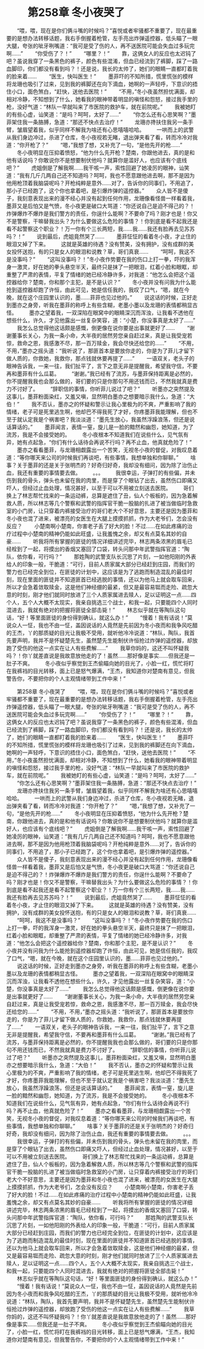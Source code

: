 # 　　第258章 冬小夜哭了
　　“喂，喂，现在是你们俩斗嘴的时候吗？”喜悦或者牢骚都不重要了，现在最重要的是想办法转移话题，我右手倒握着枪管，左手亮出炸弹遥控器，低头瞄了一眼大腿，夸张的呲牙咧嘴道：“我可是受了伤的人，再不送医院可能会失血过多玩完啊……”
　　“你受伤了？！”
　　“哪里？！”
　　靠，这俩女人的反应也太迟钝了吧？虽说我穿了一条黑色的裤子，颜色有些混淆，但血已经流到了裤脚，踩了一路血脚印，你们都没有看到吗？！还是说，我长的太帅了，她们的眼睛一直都盯着我的脸来着……
　　“医生，快叫医生！”
　　墨菲吓的不知所措，慌里慌张的模样将龙珊也吸引了过来，见到我的裤脚还在向下滴血，她啊的一声轻呼，下意识的捂住小口，面色煞白，“赶快，送他去医院！”
　　“不用，”冬小夜虽然担忧满面，却相对冷静，不知想到了什么，她看我的眼神带着明显的嗔怪和怨怒，接过我手里的枪，没好气道：“林队一早就叫来了市医院的救护车，就在前院呢。”
　　我被她盯的有些心虚，讪笑道：“是吗？呵呵，太好了……”
　　“你怎么还有心思笑啊？”墨菲架住我一条胳膊，急道：“那还不快点去治疗！”
　　龙珊亦搀扶住我另一条手臂，皱眉望着我，似乎同样不解我为啥还有心思嘻嘻哈哈。
　　一哄而上的武警从我们身边冲过，杀进了仓库，冬小夜视若无睹，退出弹夹看了看，转而冷冷对我道：“你开枪了？”
　　“嗯，”我想了想，又补充了一句，“是他先开的枪……”
　　冬小夜明显在压抑着愤怒，“他为什么先开枪？楚南，你跟他进去，真的是和他有话说吗？你敢说你不是想要制伏他吗？就算你是滥好人，也应该有个底线吧？”
　　虎姐倒是了解我啊……我干咳一声，索性回避了她凌厉的眼神，讪笑道：“我有几斤几两自己还不知道吗？呵呵，我也不愿意跟他进去啊，那不是因为他用枪顶着我脑袋呢吗？开枪纯粹是意外……对了，告诉你的同事们，不用追了，那小子已经跑了，这个你也拿着吧，是引爆炸弹的遥控器。”
　　众人皆不是傻子，我刻意表现出来的漫不经心并没有起到任何作用，龙珊像看怪兽一样看着我，墨菲又是后怕又是气愤，冬小夜更是破口大骂道：“你还说自己是迫不得己的？！炸弹爆炸不爆炸是我们警方的责任，你逞什么能啊？不要命了吗？刚才也是！你又不是警察，干嘛替我出头？为什么要做这么危险的事情？！你到底是看不起我还是看不起警察这个职业？！万一你有个三长两短，我……我……我还有脸再去见苏苏吗？！”
　　说到最后，虎姐竟然哭了……
　　墨菲怔怔的看着冬小夜，才止住的眼泪又掉了下来。
　　这就是英雄的待遇？没有赞美，没有拥护，没有成群的美女投怀送抱，有的只是女人的眼泪和说教？草，哥们真衰……
　　“呵呵，我这不是没事吗？”
　　“这叫没事吗？！”冬小夜作势要在我的伤口上打一拳，吓的我浑身一激灵，好在她的拳头悬空半天，最终只是抹了一把眼泪，红着小脸和眼眶，却重整了严肃的表情，平复了情绪的她已经冷静许多，对我道：“他怎么会把这个遥控器给你？楚南，你和那个主犯，是不是认识？”
　　冬小夜并没有问我为什么能抢到遥控器却跑了许恒，由此可见，她是信任我的，我叹了口气，“嗯，就在今晚，就在这个庄园里认识的，墨……菲菲也见过他的。”
　　说这话的时候，正好走到墨亦之身旁，听我在墨菲的称呼上有些含糊，老墨小墨以及龙珊的表情都稍显古怪。
　　墨亦之望着我，一双深陷在眼窝中的眼睛深沉而浑浊，让我看不透他在想些什么，许久，才见他露出一丝复杂笑容，道：“小楚，你没事真是太好了……”
　　我怎么总觉得他这话颇是感慨，倒更像在说你要是出事就更好了……
　　“谢谢董事长关心，为我一条小命，大半夜的居然劳您亲自赶过来，真是让我受宠若惊，救命之恩，我感激不尽，那一百万赎金，我会尽快还给您的……”
　　“不用，不用，”墨亦之摇头道：“我听说了，那匪首本是要放你走的，你是为了菲儿才留下做人质的，你救她，我救你，那点钱就休要再提了……”
　　一语双关，老头子的眼神告诉我，一来一往，我们扯平了，言下之意无非是提醒我，希望我守信，不要再和墨菲有什么瓜葛。
　　“谢谢。”我已经有了流苏，与墨菲保持距离是必然的，你不提醒我我也会那么做的，哥们要的只是你那句不用还钱而已，不然我就真是费力不讨好了。
　　“辞职信的事情，你听菲儿说过了吧？”
　　听墨亦之突然提及这事儿，墨菲粉面染红，又羞又嗔，显然明白墨亦之想要暗示我什么，急道：“大伯！”
　　我不否认，墨亦之的怀疑和警示让我心里极为的不爽，严重影响了我的情绪，老子可是死里逃生啊，他却巴不得我死了才好，你疼墨菲我能理解，但也不至于就认定我是个祸害吧？我淡淡道：“墨先生放心，我虽然浮躁浪荡，但还是说话算话的。”
　　墨菲闻言，表情一窒，旋儿是一脸的黯然和幽怨，她知道，为了流苏，我是不会接受她的。
　　冬小夜根本不知道我们在说些什么，见气氛有异，她有点起急，“你们有什么话待会再说不行吗？再不止血，他真就危险了！”
　　墨亦之看看墨菲，与龙珊相觑露出一个苦笑，无视冬小夜的督促，对我叹息着道：“等你哪天来公司的时候我们再谈吧，有些事情，我想单独和你聊聊。”
　　啥事？关于墨菲的还是关于张明杰的？好奇归好奇，我却没有细问，因为除了治伤止血，我还有重要的事情要去做。
　　。。。
　　我很幸运，子弹打的有些偏，并未伤到我的骨头，弹头也未留在我的肉里，而是穿了个眼钻了出去，虽然伤口即痛又吓人，但经过止血处理，情况甚好，以至于可以不用被立刻送去医院。
　　哥们换上了林志帮忙找来的一条运动裤，总算是遮住了丑，仙人个板板的，因为急着解救人质，所以林志等几个警察和武警的指挥官干脆一股脑的扎进了被当做临时急救室的小门房，让只穿着内裤接受治疗的哥们老大个不好意思，主要还是因为墨菲和冬小夜也混了进来，被漂亮的女医生在大腿上摸摸抓抓，作为大老爷们，怎会没有反应？
　　小楚南啊小楚南，你害老子丢了好大的脸！不过……在如此疼痛的治疗过程中小楚南的精神仍能如此旺盛，让我羞愧之余，却又有点莫名其妙的自豪……
　　听我将所有掌握的匪徒的情况详细讲述完毕，林志两条浓黑的眉毛已经栓到了一起，将摸出的香烟又塞回了口袋，转头问那中年武警指挥官道：“陶队，依你看，可行吗？”
　　那姓陶的武警支队长沉思了片刻，一如他阳刚的外表给人的印象一般，干脆道：“可行，目前人质家属大部分已经赶到庄园，而我们的警力也已经完全到位，在匪徒的计划中，这应该是为了逃跑而制造混乱的最佳时刻，现在里面的匪徒并不知道匪首已经逃脱的事情，还以为他马上就会取车回来，所以才会急着敛取赎金，这是他们神经绷的最紧，但又是最容易铤而走险、疏忽大意的时刻，刚才他们就同时放进了三个人质家属进去赎人，足以证明这一点……四个人，五个人大概不太现实，我亲自挑选三个战士，和我一起，只要能四个人同时混进去，我就有绝对的把握将匪徒全部击毙！”
　　林志似乎就在等陶队这句话，“好！等里面匪徒的身份得到确认，就这么办！”
　　“慢着！我有话说！”莫说众人一怔，我也不由一怔，盖因说话的人竟然是先前因为冬小夜而和我争风吃醋的王杰，丫的那质疑的目光让我极不受用，就听他冷冷说道：“林队，陶队，我首先要声明，我并不是怀疑楚先生，虽然楚先生能制伏许恒抢过炸弹的遥控器，却放跑了受伤的他这一点实在让人有些费解……”
　　我草你妈的，这还不叫怀疑我吗？！你丫就差直说是我故意放他走的了！虽然……那好像是事实……但我还是一肚子不爽。
　　冬小夜似乎察觉到王杰偷瞄向她的目光了，小脸一红，慌忙将盯在我裤裆的目光转移，面上已是怒气爆满，“王杰，我知道你对楚南有意见，但我警告你，不要把你的个人主观情绪带到工作中来！”

　　第258章 冬小夜哭了
　　“喂，喂，现在是你们俩斗嘴的时候吗？”喜悦或者牢骚都不重要了，现在最重要的是想办法转移话题，我右手倒握着枪管，左手亮出炸弹遥控器，低头瞄了一眼大腿，夸张的呲牙咧嘴道：“我可是受了伤的人，再不送医院可能会失血过多玩完啊……”
　　“你受伤了？！”
　　“哪里？！”
　　靠，这俩女人的反应也太迟钝了吧？虽说我穿了一条黑色的裤子，颜色有些混淆，但血已经流到了裤脚，踩了一路血脚印，你们都没有看到吗？！还是说，我长的太帅了，她们的眼睛一直都盯着我的脸来着……
　　“医生，快叫医生！”
　　墨菲吓的不知所措，慌里慌张的模样将龙珊也吸引了过来，见到我的裤脚还在向下滴血，她啊的一声轻呼，下意识的捂住小口，面色煞白，“赶快，送他去医院！”
　　“不用，”冬小夜虽然担忧满面，却相对冷静，不知想到了什么，她看我的眼神带着明显的嗔怪和怨怒，接过我手里的枪，没好气道：“林队一早就叫来了市医院的救护车，就在前院呢。”
　　我被她盯的有些心虚，讪笑道：“是吗？呵呵，太好了……”
　　“你怎么还有心思笑啊？”墨菲架住我一条胳膊，急道：“那还不快点去治疗！”
　　龙珊亦搀扶住我另一条手臂，皱眉望着我，似乎同样不解我为啥还有心思嘻嘻哈哈。
　　一哄而上的武警从我们身边冲过，杀进了仓库，冬小夜视若无睹，退出弹夹看了看，转而冷冷对我道：“你开枪了？”
　　“嗯，”我想了想，又补充了一句，“是他先开的枪……”
　　冬小夜明显在压抑着愤怒，“他为什么先开枪？楚南，你跟他进去，真的是和他有话说吗？你敢说你不是想要制伏他吗？就算你是滥好人，也应该有个底线吧？”
　　虎姐倒是了解我啊……我干咳一声，索性回避了她凌厉的眼神，讪笑道：“我有几斤几两自己还不知道吗？呵呵，我也不愿意跟他进去啊，那不是因为他用枪顶着我脑袋呢吗？开枪纯粹是意外……对了，告诉你的同事们，不用追了，那小子已经跑了，这个你也拿着吧，是引爆炸弹的遥控器。”
　　众人皆不是傻子，我刻意表现出来的漫不经心并没有起到任何作用，龙珊像看怪兽一样看着我，墨菲又是后怕又是气愤，冬小夜更是破口大骂道：“你还说自己是迫不得己的？！炸弹爆炸不爆炸是我们警方的责任，你逞什么能啊？不要命了吗？刚才也是！你又不是警察，干嘛替我出头？为什么要做这么危险的事情？！你到底是看不起我还是看不起警察这个职业？！万一你有个三长两短，我……我……我还有脸再去见苏苏吗？！”
　　说到最后，虎姐竟然哭了……
　　墨菲怔怔的看着冬小夜，才止住的眼泪又掉了下来。
　　这就是英雄的待遇？没有赞美，没有拥护，没有成群的美女投怀送抱，有的只是女人的眼泪和说教？草，哥们真衰……
　　“呵呵，我这不是没事吗？”
　　“这叫没事吗？！”冬小夜作势要在我的伤口上打一拳，吓的我浑身一激灵，好在她的拳头悬空半天，最终只是抹了一把眼泪，红着小脸和眼眶，却重整了严肃的表情，平复了情绪的她已经冷静许多，对我道：“他怎么会把这个遥控器给你？楚南，你和那个主犯，是不是认识？”
　　冬小夜并没有问我为什么能抢到遥控器却跑了许恒，由此可见，她是信任我的，我叹了口气，“嗯，就在今晚，就在这个庄园里认识的，墨……菲菲也见过他的。”
　　说这话的时候，正好走到墨亦之身旁，听我在墨菲的称呼上有些含糊，老墨小墨以及龙珊的表情都稍显古怪。
　　墨亦之望着我，一双深陷在眼窝中的眼睛深沉而浑浊，让我看不透他在想些什么，许久，才见他露出一丝复杂笑容，道：“小楚，你没事真是太好了……”
　　我怎么总觉得他这话颇是感慨，倒更像在说你要是出事就更好了……
　　“谢谢董事长关心，为我一条小命，大半夜的居然劳您亲自赶过来，真是让我受宠若惊，救命之恩，我感激不尽，那一百万赎金，我会尽快还给您的……”
　　“不用，不用，”墨亦之摇头道：“我听说了，那匪首本是要放你走的，你是为了菲儿才留下做人质的，你救她，我救你，那点钱就休要再提了……”
　　一语双关，老头子的眼神告诉我，一来一往，我们扯平了，言下之意无非是提醒我，希望我守信，不要再和墨菲有什么瓜葛。
　　“谢谢。”我已经有了流苏，与墨菲保持距离是必然的，你不提醒我我也会那么做的，哥们要的只是你那句不用还钱而已，不然我就真是费力不讨好了。
　　“辞职信的事情，你听菲儿说过了吧？”
　　听墨亦之突然提及这事儿，墨菲粉面染红，又羞又嗔，显然明白墨亦之想要暗示我什么，急道：“大伯！”
　　我不否认，墨亦之的怀疑和警示让我心里极为的不爽，严重影响了我的情绪，老子可是死里逃生啊，他却巴不得我死了才好，你疼墨菲我能理解，但也不至于就认定我是个祸害吧？我淡淡道：“墨先生放心，我虽然浮躁浪荡，但还是说话算话的。”
　　墨菲闻言，表情一窒，旋儿是一脸的黯然和幽怨，她知道，为了流苏，我是不会接受她的。
　　冬小夜根本不知道我们在说些什么，见气氛有异，她有点起急，“你们有什么话待会再说不行吗？再不止血，他真就危险了！”
　　墨亦之看看墨菲，与龙珊相觑露出一个苦笑，无视冬小夜的督促，对我叹息着道：“等你哪天来公司的时候我们再谈吧，有些事情，我想单独和你聊聊。”
　　啥事？关于墨菲的还是关于张明杰的？好奇归好奇，我却没有细问，因为除了治伤止血，我还有重要的事情要去做。
　　。。。
　　我很幸运，子弹打的有些偏，并未伤到我的骨头，弹头也未留在我的肉里，而是穿了个眼钻了出去，虽然伤口即痛又吓人，但经过止血处理，情况甚好，以至于可以不用被立刻送去医院。
　　哥们换上了林志帮忙找来的一条运动裤，总算是遮住了丑，仙人个板板的，因为急着解救人质，所以林志等几个警察和武警的指挥官干脆一股脑的扎进了被当做临时急救室的小门房，让只穿着内裤接受治疗的哥们老大个不好意思，主要还是因为墨菲和冬小夜也混了进来，被漂亮的女医生在大腿上摸摸抓抓，作为大老爷们，怎会没有反应？
　　小楚南啊小楚南，你害老子丢了好大的脸！不过……在如此疼痛的治疗过程中小楚南的精神仍能如此旺盛，让我羞愧之余，却又有点莫名其妙的自豪……
　　听我将所有掌握的匪徒的情况详细讲述完毕，林志两条浓黑的眉毛已经栓到了一起，将摸出的香烟又塞回了口袋，转头问那中年武警指挥官道：“陶队，依你看，可行吗？”
　　那姓陶的武警支队长沉思了片刻，一如他阳刚的外表给人的印象一般，干脆道：“可行，目前人质家属大部分已经赶到庄园，而我们的警力也已经完全到位，在匪徒的计划中，这应该是为了逃跑而制造混乱的最佳时刻，现在里面的匪徒并不知道匪首已经逃脱的事情，还以为他马上就会取车回来，所以才会急着敛取赎金，这是他们神经绷的最紧，但又是最容易铤而走险、疏忽大意的时刻，刚才他们就同时放进了三个人质家属进去赎人，足以证明这一点……四个人，五个人大概不太现实，我亲自挑选三个战士，和我一起，只要能四个人同时混进去，我就有绝对的把握将匪徒全部击毙！”
　　林志似乎就在等陶队这句话，“好！等里面匪徒的身份得到确认，就这么办！”
　　“慢着！我有话说！”莫说众人一怔，我也不由一怔，盖因说话的人竟然是先前因为冬小夜而和我争风吃醋的王杰，丫的那质疑的目光让我极不受用，就听他冷冷说道：“林队，陶队，我首先要声明，我并不是怀疑楚先生，虽然楚先生能制伏许恒抢过炸弹的遥控器，却放跑了受伤的他这一点实在让人有些费解……”
　　我草你妈的，这还不叫怀疑我吗？！你丫就差直说是我故意放他走的了！虽然……那好像是事实……但我还是一肚子不爽。
　　冬小夜似乎察觉到王杰偷瞄向她的目光了，小脸一红，慌忙将盯在我裤裆的目光转移，面上已是怒气爆满，“王杰，我知道你对楚南有意见，但我警告你，不要把你的个人主观情绪带到工作中来！”

